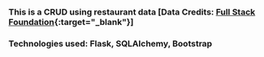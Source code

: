 ### This is a CRUD using restaurant data [Data Credits: [Full Stack Foundation](https://github.com/udacity/Full-Stack-Foundations/tree/master/Lesson_1){:target="_blank"}]

### Technologies used: Flask, SQLAlchemy, Bootstrap
